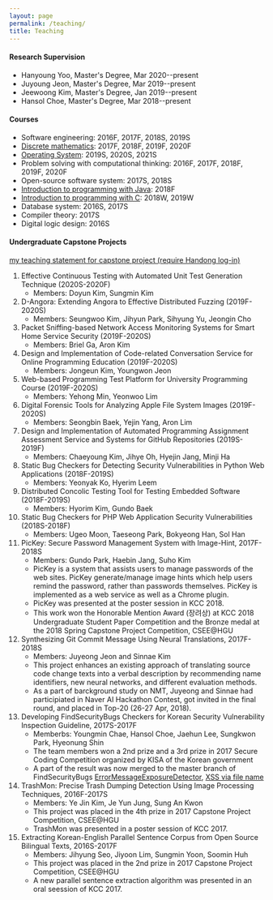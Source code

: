 ```yaml
---
layout: page
permalink: /teaching/
title: Teaching
---
```

#### Research Supervision ####
* Hanyoung Yoo, Master's Degree, Mar 2020--present
* Juyoung Jeon, Master's Degree, Mar 2019--present
* Jeewoong Kim, Master's Degree, Jan 2019--present
* Hansol Choe, Master's Degree, Mar 2018--present

#### Courses ####
* Software engineering: 2016F, 2017F, 2018S, 2019S
* [Discrete mathematics](https://github.com/hongshin/DiscreteMath): 2017F, 2018F, 2019F, 2020F
* [Operating System](http://github.com/hongshin/OperatingSystem): 2019S, 2020S, 2021S
* Problem solving with computational thinking: 2016F, 2017F, 2018F, 2019F, 2020F
* Open-source software system: 2017S, 2018S
* [Introduction to programming with Java](https://github.com/hongshin/Java): 2018F
* [Introduction to programming with C](https://github.com/hongshin/learningC): 2018W, 2019W
* Database system: 2016S, 2017S
* Compiler theory: 2017S
* Digital logic design: 2016S

#### Undergraduate Capstone Projects ####

[my teaching statement for capstone project (require Handong log-in)](https://sites.google.com/handong.edu/arise-slab/capstone-project?pli=1&authuser=1)

1. Effective Continuous Testing with Automated Unit Test Generation Technique (2020S-2020F)
   * Members: Doyun Kim, Sungmin Kim
1. D-Angora: Extending Angora to Effective Distributed Fuzzing (2019F-2020S)
   * Members: Seungwoo Kim, Jihyun Park, Sihyung Yu, Jeongin Cho
1. Packet Sniffing-based Network Access Monitoring Systems for Smart Home Service Security (2019F-2020S)
   * Members: Briel Ga, Aron Kim
1. Design and Implementation of Code-related Conversation Service for Online Programming Education (2019F-2020S)
   * Members: Jongeun Kim, Youngwon Jeon
1. Web-based Programming Test Platform for University Programming Course (2019F-2020S)
   * Members: Yehong Min, Yeonwoo Lim
1. Digital Forensic Tools for Analyzing Apple File System Images (2019F-2020S)
   * Members: Seongbin Baek, Yejin Yang, Aron Lim
1. Design and Implementation of Automated Programming Assignment Assessment Service and Systems for GitHub Repositories (2019S-2019F)
   * Members: Chaeyoung Kim, Jihye Oh, Hyejin Jang, Minji Ha
1. Static Bug Checkers for Detecting Security Vulnerabilities in Python Web Applications (2018F-2019S)
   * Members: Yeonyak Ko, Hyerim Leem
1. Distributed Concolic Testing Tool for Testing Embedded Software (2018F-2019S)
   * Members: Hyorim Kim, Gundo Baek
1. Static Bug Checkers for PHP Web Application Security Vulnerabilities (2018S-2018F)
   * Members: Ugeo Moon, Taeseong Park, Bokyeong Han, Sol Han   
1. PicKey: Secure Password Management System with Image-Hint, 2017F-2018S
    * Members: Gundo Park, Haebin Jang, Suho Kim
    * PicKey is a system that assists users to manage passwords of the web sites. PicKey generate/manage image hints which help users remind the password, rather than passwords themselves. PicKey is implemented as a web service as well as a Chrome plugin.
    * PicKey was presented at the poster session in KCC 2018.
    * This work won the Honorable Mention Award (장려상) at KCC 2018 Undergraduate Student Paper Competition and the Bronze medal at the 2018 Spring Capstone Project Competition, CSEE@HGU
1. Synthesizing Git Commit Message Using Neural Translations, 2017F-2018S
    * Members: Juyeong Jeon and Sinnae Kim
    * This project enhances an existing approach of translating source code change texts into a verbal description by recommending name identifiers, new neural networks, and different evaluation methods.
    * As a part of barckground study on NMT, Juyeong and Sinnae had participiated in Naver AI Hackathon Contest, got invited in the final round, and placed in Top-20 (26-27 Apr, 2018).
1. Developing FindSecurityBugs Checkers for Korean Security Vulnerability Inspection Guideline, 2017S-2017F
    * Memberbs: Youngmin Chae, Hansol Choe, Jaehun Lee, Sungkwon Park, Hyeonung Shin
    * The team members won a 2nd prize and a 3rd prize in 2017 Secure Coding Competition organized by KISA of the Korean government
    * A part of the result was now merged to the master branch of FindSecurityBugs [ErrorMessageExposureDetector](https://github.com/find-sec-bugs/find-sec-bugs/commit/ca149ad3e672db741d7f2a641bf20be195d88bb2), [XSS via file name](https://github.com/find-sec-bugs/find-sec-bugs/pull/359/files/f455a3fd934bf15e96d1bb77998948e15760d549)
1. TrashMon: Precise Trash Dumping Detection Using Image Processing Techniques, 2016F-2017S
    * Members: Ye Jin Kim, Je Yun Jung, Sung An Kwon
    * This project was placed in the 4th prize in 2017 Capstone Project Competition, CSEE@HGU
    * TrashMon was presented in a poster session of KCC 2017.
1. Extracting Korean-English Parallel Sentence Corpus from Open Source Bilingual Texts, 2016S-2017F
    * Members: Jihyung Seo, Jiyoon Lim, Sungmin Yoon, Soomin Huh
    * This project was placed in the 2nd prize in 2017 Capstone Project Competition, CSEE@HGU
    * A new parallel sentence extraction algorithm was presented in an oral seession of KCC 2017.

<!--
For now, this page is assumed to be a static description of your courses. You can convert it to a collection similar to `_projects/` so that you can have a dedicated page for each course.

Organize your courses by years, topics, or universities, however you like!
-->
